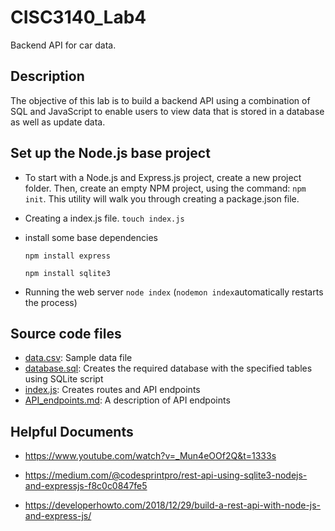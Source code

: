 # CISC3140_Lab4

Backend API for car data. 

## Description

The objective of this lab is to build a backend API using a combination of SQL and JavaScript to enable users to view data that is stored in a database as well as update data.

## Set up the Node.js base project
* To start with a Node.js and Express.js project, create a new project folder. Then, create an empty NPM project, using the command: 
```npm init```. 
  This utility will walk you through creating a package.json file.

* Creating a index.js file. 
```touch index.js```


* install some base dependencies

    ```npm install express ```

    ```npm install sqlite3```

* Running the web server
  ```node index```
  (```nodemon index```automatically restarts the process)

## Source code files
* [data.csv](https://gist.github.com/katychuang/d66a59b6db4e59c16efd4c42ad411f8e): Sample data file
* [database.sql](./database.sql): Creates the required database with the specified tables using SQLite script
* [index.js](./index.js): Creates routes and API endpoints
* [API_endpoints.md](./API_endpoints.md): A description of API endpoints


## Helpful Documents

* https://www.youtube.com/watch?v=_Mun4eOOf2Q&t=1333s

* https://medium.com/@codesprintpro/rest-api-using-sqlite3-nodejs-and-expressjs-f8c0c0847fe5

* https://developerhowto.com/2018/12/29/build-a-rest-api-with-node-js-and-express-js/
